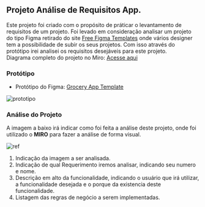 ## Projeto Análise de Requisitos App.

Este projeto foi criado com o propósito de práticar o levantamento de requisitos de um projeto. Foi levado em consideração analisar um projeto do tipo Figma retirado do site [Free Figma Templates](https://www.freefigmatemplates.com/) onde vários designer tem a possibilidade de subir os seus projetos. Com isso através do protótipo irei analisei os requisitos desejáveis para este projeto.
<br>
Diagrama completo do projeto no Miro: [Acesse aqui](https://miro.com/app/board/uXjVMt0omN8=/?share_link_id=175514453872)

### Protótipo
- Protótipo do Figma: [Grocery App Template](https://www.freefigmatemplates.com/gallery/grocery-app-template)

![prototipo](img/prototipo.jpg)

### Análise do Projeto
A imagem a baixo irá indicar como foi feita a análise deste projeto, onde foi utilizado o **MIRO** para fazer a análise de forma visual.

![ref](img/ref_img.jpg)

1. Indicação da imagem a ser analisada.
2. Indicação de qual Requerimento iremos analisar, indicando seu numero e nome.
3. Descrição em alto da funcionalidade, indicando o usuário que irá utilizar, a funcionalidade desejada e o porque da existencia deste funcionalidade.
4. Listagem das regras de negócio a serem implementadas.
